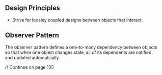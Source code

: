 ## Design Principles
* Strive for loosley coupled designs between objects that interact.


## Observer Pattern
The observer pattern defines a one-to-many dependency between objects so that
when one object changes state, all of its dependents are notified and updated
automatically.

// Continue on page 105
